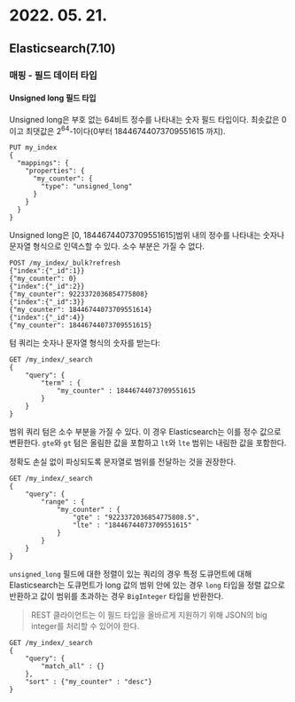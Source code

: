 # 2022. 05. 21.

## Elasticsearch(7.10)

### 매핑 - 필드 데이터 타입

#### Unsigned long 필드 타입

Unsigned long은 부호 없는 64비트 정수를 나타내는 숫자 필드 타입이다. 최솟값은 0이고 최댓값은 2<sup>64</sup>-1이다(0부터 18446744073709551615 까지).

```http
PUT my_index
{
  "mappings": {
    "properties": {
      "my_counter": {
        "type": "unsigned_long"
      }
    }
  }
}
```

Unsigned long은 [0, 18446744073709551615]범위 내의 정수를 나타내는 숫자나 문자열 형식으로 인덱스할 수 있다. 소수 부분은 가질 수 없다.

```http
POST /my_index/_bulk?refresh
{"index":{"_id":1}}
{"my_counter": 0}
{"index":{"_id":2}}
{"my_counter": 9223372036854775808}
{"index":{"_id":3}}
{"my_counter": 18446744073709551614}
{"index":{"_id":4}}
{"my_counter": 18446744073709551615}
```

텀 쿼리는 숫자나 문자열 형식의 숫자를 받는다:

```http
GET /my_index/_search
{
    "query": {
        "term" : {
            "my_counter" : 18446744073709551615
        }
    }
}
```

범위 쿼리 텀은 소수 부분을 가질 수 있다. 이 경우 Elasticsearch는 이를 정수 값으로 변환한다. `gte`와 `gt` 텀은 올림한 값을 포함하고 `lt`와 `lte` 범위는 내림한 값을 포함한다.

정확도 손실 없이 파싱되도록 문자열로 범위를 전달하는 것을 권장한다.

```http
GET /my_index/_search
{
    "query": {
        "range" : {
            "my_counter" : {
                "gte" : "9223372036854775808.5",
                "lte" : "18446744073709551615"
            }
        }
    }
}
```

`unsigned_long` 필드에 대한 정렬이 있는 쿼리의 경우 특정 도큐먼트에 대해 Elasticsearch는 도큐먼트가 long 값의 범위 안에 있는 경우 `long` 타입을 정렬 값으로 반환하고 값이 범위를 초과하는 경우 `BigInteger` 타입을 반환한다.

> REST 클라이언트는 이 필드 타입을 올바르게 지원하기 위해 JSON의 big integer를 처리할 수 있어야 한다.

```http
GET /my_index/_search
{
    "query": {
        "match_all" : {}
    },
    "sort" : {"my_counter" : "desc"}
}
```



